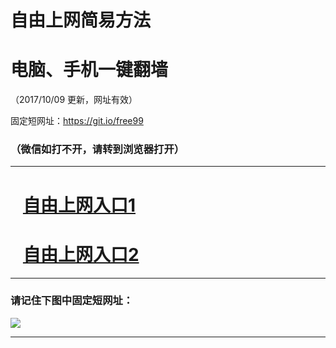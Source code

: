 ﻿# 自由上网简易方法

# 电脑、手机一键翻墙

（2017/10/09 更新，网址有效）

固定短网址：https://git.io/free99

### （微信如打不开，请转到浏览器打开）


***





# &nbsp;&nbsp; <a href="http://ft516021316.fwq-tz-1001.info/fwqtz01.html?t=100900111707 " target="_blank">自由上网入口1</a>
# &nbsp;&nbsp; <a href="http://ft3230929664.fwq-tz-1002.info/fwqtz02.html?t=100900131214 " target="_blank">自由上网入口2</a>
***

### 请记住下图中固定短网址：

<img src="https://s3-us-west-2.amazonaws.com/fwq-1001/yjfq-20170905okok.png" /> 


***

